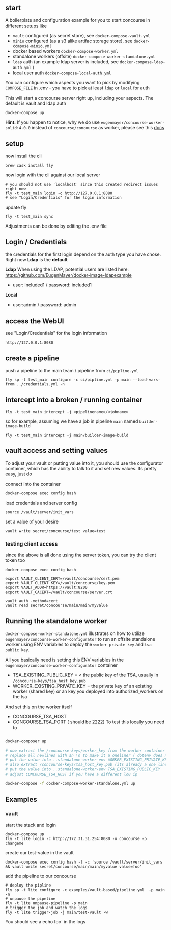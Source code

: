 ## start

A boilerplate and configuration example for you to start concourse in different setups like
 - `vault` configured (as secret store), see `docker-compose-vault.yml`
 - `minio` configured (as a s3 alike artifac storage store), see `docker-compose-minio.yml`
 - docker based workers `docker-compose-worker.yml`
 - standalone workers (offsite)  `docker-compose-worker-standalone.yml`
 - `ldap` auth (an example ldap server is included, see `docker-compose-ldap-auth.yml`  )
 - local user auth `docker-compose-local-auth.yml`

You can configure which aspects you want to pick by modifying `COMPOSE_FILE` in .env - you have to pick at least `ldap` or `local` for auth 
 
This will start a concourse server right up, including your aspects. The default is vault and ldap auth

    docker-compose up

**Hint:** If you happen to notice, why we do use `eugenmayer/concourse-worker-solid:4.0.0` instead of `concourse/concourse` as worker, please see this [docs](https://github.com/EugenMayer/docker-image-concourseci-worker-solid)    

## setup 

now install the cli

    brew cask install fly

now login with the cli against our local server

    # you should not use 'localhost' since this created redirect issues right now
    fly -t test_main login -c http://127.0.0.1:8080
    # see "Login/Credentials" for the login information   

update fly
    
    fly -t test_main sync
    
Adjustments can be done by editing the .env file    

## Login / Credentials

the credentials for the first login depend on the auth type you have chose. Right now **Ldap** is the **default**

**Ldap**
When using the LDAP, potential users are listed here: https://github.com/EugenMayer/docker-image-ldapexample
- user: included1 / password: included1

**Local**
- user:admin / password: admin
    
## access the WebUI
see "Login/Credentials" for the login information   

    http://127.0.0.1:8080
            
## create a pipeline    

push a pipeline to the main team / pipeline from `ci/pipline.yml`

    fly sp -t test_main configure -c ci/pipline.yml -p main --load-vars-from ../credentials.yml -n   
    
## intercept into a broken / running container

    fly -t test_main intercept -j <pipelinename>/<jobname>
    
so for example, assuming we have a job in pipeline `main` named `builder-image-build`

    fly -t test_main intercept -j main/builder-image-build
     
## vault access and setting values

To adjust your vault or putting value into it, you should use the configurator container, which has the ability to talk to it
and set new values. Its pretty easy, just do

connect into the container   

    docker-compose exec config bash

load credentials and server config
    
    source /vault/server/init_vars

set a value of your desire
    
    vault write secret/concourse/test value=test
    
### testing client access

since the above is all done using the server token, you can try the client token too

    docker-compose exec config bash
    
    export VAULT_CLIENT_CERT=/vault/concourse/cert.pem 
    export VAULT_CLIENT_KEY=/vault/concourse/key.pem 
    export VAULT_ADDR=https://vault:8200
    export VAULT_CACERT=/vault/concourse/server.crt
    
    vault auth -method=cert
    vault read secret/concourse/main/main/myvalue

## Running the standalone worker

`docker-compose-worker-standalone.yml` illustrates on how to utilize `eugenmayer/concourse-worker-configurator` to run an offsite standalone worker using ENV variables to deploy
the `worker private key` and `tsa public key`.

All you basically need is setting this ENV variables in the `eugenmayer/concourse-worker-configurator` container

 - TSA_EXISTING_PUBLIC_KEY = < the public key of the TSA, usually in `/concourse-keys/tsa_host_key.pub`
 - WORKER_EXISTING_PRIVATE_KEY = the private key of an existing worker (shared key) or an key you deployed into authorized_workers on the tsa

And set this on the worker itself

 - CONCOURSE_TSA_HOST
 - CONCOURSE_TSA_PORT ( should be 2222)
To test this locally you need to 

```bash

docker-composer up

# now extract the /concourse-keys/worker_key from the worker container and
# replace all newlines with an \n to make it a oneliner ( dotenv does not support multiline yet )
# put the value into ..standalone-worker-env WORKER_EXISTING_PRIVATE_KEY
# also extract /concourse-keys/tsa_host_key.pub (its already a one liner)
# put the value into ..standalone-worker-env TSA_EXISTING_PUBLIC_KEY
# adjust CONCOURSE_TSA_HOST if you have a different lo0 ip

docker-compose -f docker-compose-worker-standalone.yml up
```
    
## Examples

### vault

start the stack and login

    docker-compose up
    fly -t lite login -c http://172.31.31.254:8080 -u concourse -p changeme

create our test-value in the vault    

    docker-compose exec config bash -l -c 'source /vault/server/init_vars && vault write secret/concourse/main/main/myvalue value=foo'

add the pipeline to our concourse
    
    # deploy the pipline
    fly sp -t lite configure -c examples/vault-based/pipeline.yml  -p main -n
    # unpause the pipeline    
    fly -t lite unpause-pipeline -p main
    # trigger the job and watch the logs
    fly -t lite trigger-job -j main/test-vault -w
    
You should see a echo foo` in the logs    
